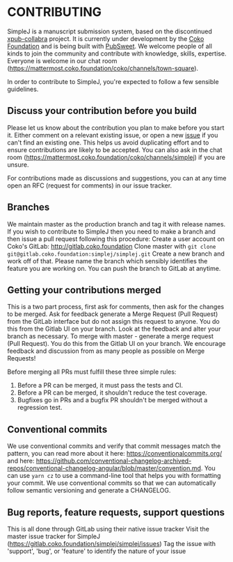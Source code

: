 # CONTRIBUTING

SimpleJ is a manuscript submission system, based on the discontinued [xpub-collabra](https://gitlab.coko.foundation/xpub/xpub) project.
It is currently under development by the [Coko Foundation](https://coko.foundation/) and is being built with [PubSweet](https://gitlab.coko.foundation/pubsweet/pubsweet). We welcome people of all kinds to join the community and contribute with knowledge, skills, expertise. Everyone is welcome in our chat room (https://mattermost.coko.foundation/coko/channels/town-square).

In order to contribute to SimpleJ, you're expected to follow a few sensible guidelines.

## Discuss your contribution before you build

Please let us know about the contribution you plan to make before you start it. Either comment on a relevant existing issue, or open a new [issue](https://gitlab.coko.foundation/simplej/simplej/issues) if you can't find an existing one. This helps us avoid duplicating effort and to ensure contributions are likely to be accepted. You can also ask in the chat room (https://mattermost.coko.foundation/coko/channels/simplej) if you are unsure.

For contributions made as discussions and suggestions, you can at any time open an RFC (request for comments) in our issue tracker.

## Branches

We maintain master as the production branch and tag it with release names. If you wish to contribute to SimpleJ then you need to make a branch and then issue a pull request following this procedure:
Create a user account on Coko's GitLab: http://gitlab.coko.foundation
Clone master with `git clone git@gitlab.coko.foundation:simplej/simplej.git`
Create a new branch and work off of that. Please name the branch which sensibly identifies the feature you are working on. You can push the branch to GitLab at anytime.

## Getting your contributions merged

This is a two part process, first ask for comments, then ask for the changes to be merged.
Ask for feedback generate a Merge Request (Pull Request) from the GitLab interface but do not assign this request to anyone. You do this from the Gitlab UI on your branch.
Look at the feedback and alter your branch as necessary.
To merge with master - generate a merge request (Pull Request). You do this from the Gitlab UI on your branch.
We encourage feedback and discussion from as many people as possible on Merge Requests!

Before merging all PRs must fulfill these three simple rules:

1.  Before a PR can be merged, it must pass the tests and CI.
2.  Before a PR can be merged, it shouldn't reduce the test coverage.
3.  Bugfixes go in PRs and a bugfix PR shouldn't be merged without a regression test.

## Conventional commits

We use conventional commits and verify that commit messages match the pattern, you can read more about it here: https://conventionalcommits.org/ and here: https://github.com/conventional-changelog-archived-repos/conventional-changelog-angular/blob/master/convention.md. You can use `yarn cz` to use a command-line tool that helps you with formatting your commit. We use conventional commits so that we can automatically follow semantic versioning and generate a CHANGELOG.

## Bug reports, feature requests, support questions

This is all done through GitLab using their native issue tracker
Visit the master issue tracker for SimpleJ (https://gitlab.coko.foundation/simplej/simplej/issues)
Tag the issue with 'support', 'bug', or 'feature' to identify the nature of your issue

